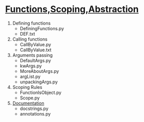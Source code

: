 # [Functions,Scoping,Abstraction](https://docs.python.org/3.5/tutorial/controlflow.html#more-control-flow-tools)

1. Defining functions
   * DefiningFunctions.py
   * DEF.txt
2. Calling functions
   * CallByValue.py
   * CallByValue.txt
3. Arguments passing  
   * DefaultArgs.py
   * kwArgs.py
   * MoreAboutArgs.py
   * argList.py
   * unpackingArgs.py
4. Scoping Rules
   * FunctionIsObject.py
   * Scope.py
5. [Documentation](https://www.python.org/dev/peps/pep-0008/)
   * docstrings.py
   * annotations.py
